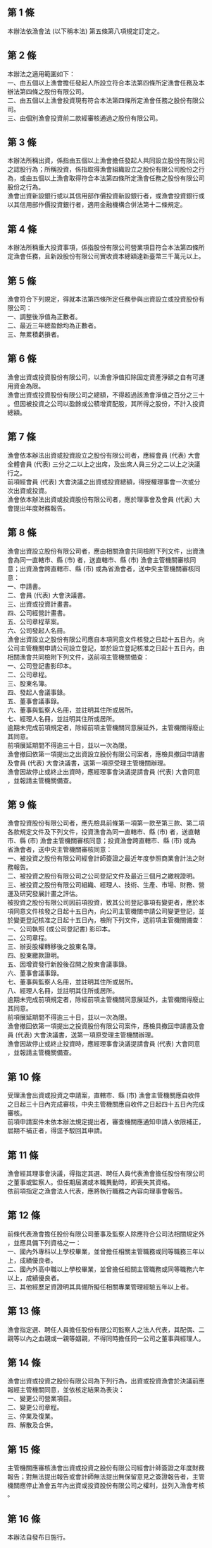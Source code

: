 第 1 條
-------
本辦法依漁會法 (以下稱本法) 第五條第八項規定訂定之。

第 2 條
-------
本辦法之適用範圍如下：  
一、由五個以上漁會擔任發起人所設立符合本法第四條所定漁會任務及本  
    辦法第四條之股份有限公司。  
二、由五個以上漁會投資現有符合本法第四條所定漁會任務之股份有限公  
    司。  
三、由個別漁會投資前二款經審核通過之股份有限公司。

第 3 條
-------
本辦法所稱出資，係指由五個以上漁會擔任發起人共同設立股份有限公司  
之認股行為；所稱投資，係指取得漁會組織設立之股份有限公司股份之行  
為，或由五個以上漁會取得符合本法第四條所定漁會任務之股份有限公司  
股份之行為。  
漁會出資新設銀行或以其信用部作價投資新設銀行者，或漁會投資銀行或  
以其信用部作價投資銀行者，適用金融機構合併法第十二條規定。

第 4 條
-------
本辦法所稱重大投資事項，係指股份有限公司營業項目符合本法第四條所  
定漁會任務，且新設股份有限公司實收資本總額達新臺幣三千萬元以上。

第 5 條
-------
漁會符合下列規定，得就本法第四條所定任務參與出資設立或投資股份有  
限公司：  
一、調整後淨值為正數者。  
二、最近三年總盈餘均為正數者。  
三、無累積虧損者。

第 6 條
-------
漁會出資或投資股份有限公司，以漁會淨值扣除固定資產淨額之自有可運  
用資金為限。  
漁會出資或投資股份有限公司之總額，不得超過該漁會淨值之百分之三十  
。但因被投資之公司以盈餘或公積增資配股，其所得之股份，不計入投資  
總額。

第 7 條
-------
漁會依本辦法出資或投資設立之股份有限公司者，應經會員 (代表) 大會  
全體會員 (代表) 三分之二以上之出席，及出席人員三分之二以上之決議  
行之。  
前項經會員 (代表) 大會決議之出資或投資總額，得授權理事會一次或分  
次出資或投資。  
漁會依本辦法出資或投資股份有限公司者，應於理事會及會員 (代表) 大  
會提出年度財務報告。

第 8 條
-------
漁會出資設立股份有限公司者，應由相關漁會共同檢附下列文件，出資漁  
會為同一直轄市、縣 (市) 者，送直轄市、縣 (市) 漁會主管機關審核同  
意；出資漁會跨直轄市、縣 (市) 或為省漁會者，送中央主管機關審核同  
意：  
一、申請書。  
二、會員 (代表) 大會決議書。  
三、出資或投資計畫書。  
四、公司經營計畫書。  
五、公司章程草案。  
六、公司發起人名冊。  
漁會出資設立之股份有限公司應自本項同意文件核發之日起十五日內，向  
公司主管機關申請公司設立登記，並於設立登記核准之日起十五日內，由  
相關漁會共同檢附下列文件，送前項主管機關備查：  
一、公司登記書影印本。  
二、公司章程。  
三、股東名簿。  
四、發起人會議事錄。  
五、董事會議事錄。  
六、董事與監察人名冊，並註明其住所或居所。  
七、經理人名冊，並註明其住所或居所。  
逾期未完成前項規定者，除經前項主管機關同意展延外，主管機關得廢止  
其同意。  
前項展延期間不得逾三十日，並以一次為限。  
漁會撤回依第一項提出之出資設立股份有限公司案者，應檢具撤回申請書  
及會員 (代表) 大會決議書，送第一項原受理主管機關辦理。  
漁會因故停止或終止出資時，應經理事會決議提請會員 (代表) 大會同意  
，並報請主管機關備查。

第 9 條
-------
漁會投資股份有限公司者，應先檢具前條第一項第一款至第三款、第二項  
各款規定文件及下列文件，投資漁會為同一直轄市、縣 (市) 者，送直轄  
市、縣 (市) 漁會主管機關審核同意；投資漁會跨直轄市、縣 (市) 或為  
省漁會者，送中央主管機關審核同意：  
一、被投資之股份有限公司經會計師簽證之最近年度參照商業會計法之財  
    務報告。  
二、被投資之股份有限公司之公司登記文件及最近三個月之繳稅證明。  
三、被投資之股份有限公司組織、經理人、技術、生產、市場、財務、營  
    運及研究發展計畫之評估。  
被投資之股份有限公司因前項投資，致其公司登記事項有變更者，應於本  
項同意文件核發之日起十五日內，向公司主管機關申請公司變更登記，並  
於變更登記核准之日起十五日內，檢附下列文件，送前項主管機關備查：  
一、公司執照 (或公司登記書) 影印本。  
二、公司章程。  
三、辦妥股權轉移後之股東名簿。  
四、股東繳款證明。  
五、因增資發行新股後召開之股東會議事錄。  
六、董事會議事錄。  
七、董事與監察人名冊，並註明其住所或居所。  
八、經理人名冊，並註明其住所或居所。  
逾期未完成前項規定者，除經前項主管機關同意展延外，主管機關得廢止  
其同意。  
前項展延期間不得逾三十日，並以一次為限。  
漁會撤回依第一項提出之投資股份有限公司案件，應檢具撤回申請書及會  
員 (代表) 大會決議書，送第一項原受理主管機關辦理。  
漁會因故停止或終止投資時，應經理事會決議提請會員 (代表) 大會同意  
，並報請主管機關備查。

第 10 條
--------
受理漁會出資或投資之申請案，直轄市、縣 (市) 漁會主管機關應自收件  
之日起三十日內完成審核，中央主管機關應自收件之日起四十五日內完成  
審核。  
前項申請案件未依本辦法規定提出者，審查機關應通知申請人依限補正，  
屆期不補正者，得逕予駁回其申請。

第 11 條
--------
漁會經其理事會決議，得指定其選、聘任人員代表漁會擔任股份有限公司  
之董事或監察人。但任期屆滿或本職異動時，即喪失其資格。  
依前項指定之漁會法人代表，應將執行職務之內容向理事會報告。

第 12 條
--------
前條代表漁會擔任股份有限公司董事及監察人除應符合公司法相關規定外  
，並應具備下列資格之一：  
一、國內外專科以上學校畢業，並曾擔任相關主管職務或同等職務三年以  
    上，成績優良者。  
二、國內外高中職以上學校畢業，並曾擔任相關主管職務或同等職務六年  
    以上，成績優良者。  
三、其他經歷足資證明其具備所擬任相關專業管理經驗五年以上者。

第 13 條
--------
漁會指定選、聘任人員擔任股份有限公司監察人之法人代表，其配偶、二  
親等以內之血親或一親等姻親，不得同時擔任同一公司之董事與經理人。

第 14 條
--------
漁會出資或投資之股份有限公司為下列行為，出資或投資漁會於決議前應  
報經主管機關同意，並依核定結果為表決：  
一、變更公司營業項目。  
二、變更公司章程。  
三、停業及復業。  
四、解散及合併。

第 15 條
--------
主管機關應審核漁會出資或投資之股份有限公司經會計師簽證之年度財務  
報告；對無法提出報告或會計師無法提出無保留意見之簽證報告者，主管  
機關應停止漁會五年內出資或投資股份有限公司之權利，並列入漁會考核  
。

第 16 條
--------
本辦法自發布日施行。

